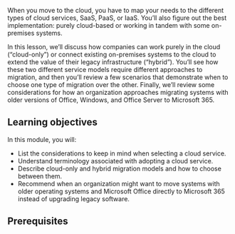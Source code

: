 When you move to the cloud, you have to map your needs to the different types of cloud services, SaaS, PaaS, or IaaS. You’ll also figure out the best implementation: purely cloud-based or working in tandem with some on-premises systems.

In this lesson, we’ll discuss how companies can work purely in the cloud (“cloud-only”) or connect existing on-premises systems to the cloud to extend the value of their legacy infrastructure (“hybrid”). You’ll see how these two different service models require different approaches to migration, and then you’ll review a few scenarios that demonstrate when to choose one type of migration over the other. Finally, we’ll review some considerations for how an organization approaches migrating systems with older versions of Office, Windows, and Office Server to Microsoft 365.

## Learning objectives

In this module, you will:

- List the considerations to keep in mind when selecting a cloud service.
- Understand terminology associated with adopting a cloud service.
- Describe cloud-only and hybrid migration models and how to choose between them.
- Recommend when an organization might want to move systems with older operating systems and Microsoft Office directly to Microsoft 365 instead of upgrading legacy software.

## Prerequisites 
<!--if any, otherwise delete this topic. Remove this comment.-->